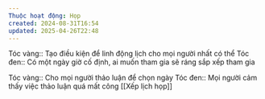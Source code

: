 ```yaml
---
Thuộc hoạt động: Họp
created: 2024-08-31T16:54
updated: 2025-04-26T22:48
---
```


Tóc vàng:: Tạo điều kiện để linh động lịch cho mọi người nhất có thể
Tóc đen:: Có một ngày giờ cố định, ai muốn tham gia sẽ ráng sắp xếp tham gia

Tóc vàng:: Cho mọi người thảo luận để chọn ngày
Tóc đen:: Mọi người cảm thấy việc thảo luận quá mất công
[[Xếp lịch họp]]
